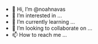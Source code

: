 - 👋 Hi, I’m @noahnavas
- 👀 I’m interested in ...
- 🌱 I’m currently learning ...
- 💞️ I’m looking to collaborate on ...
- 📫 How to reach me ...

<!---
noahnavas/noahnavas is a ✨ special ✨ repository because its `README.md` (this file) appears on your GitHub profile.
You can click the Preview link to take a look at your changes.
--->
